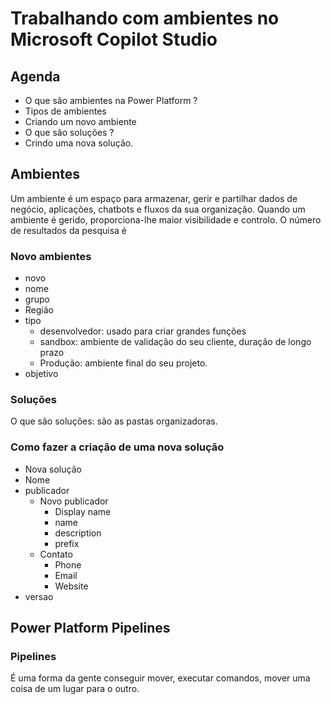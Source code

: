 # Trabalhando com ambientes no Microsoft Copilot Studio

## Agenda

- O que são ambientes na Power Platform ?
- Tipos de ambientes
- Criando um novo ambiente
- O que são soluções ?
- Crindo uma nova solução.

## Ambientes

Um ambiente é um espaço para armazenar, gerir e partilhar dados de negócio, aplicações, chatbots e fluxos da sua organização. Quando um ambiente é gerido, proporciona-lhe maior visibilidade e controlo. O número de resultados da pesquisa é

### Novo ambientes

- novo
- nome
- grupo
- Região
- tipo
  - desenvolvedor: usado para criar grandes funções
  - sandbox: ambiente de validação do seu cliente, duração de longo prazo
  - Produção: ambiente final do seu projeto.
- objetivo

### Soluções

O que são soluções: são as pastas organizadoras.

### Como fazer a criação de uma nova solução

- Nova solução
- Nome
- publicador
  - Novo publicador
    - Display name
    - name
    - description
    - prefix
  - Contato
    - Phone
    - Email
    - Website
- versao

## Power Platform Pipelines

### Pipelines

É uma forma da gente conseguir mover, executar comandos, mover uma coisa de um lugar para o outro.
